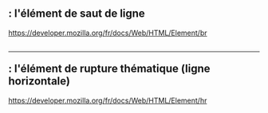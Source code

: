 ## <br> : l'élément de saut de ligne
https://developer.mozilla.org/fr/docs/Web/HTML/Element/br

## <hr> : l'élément de rupture thématique (ligne horizontale)
https://developer.mozilla.org/fr/docs/Web/HTML/Element/hr